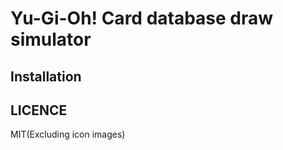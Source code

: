 # Yu-Gi-Oh! Card database draw simulator

> 

## Installation



## LICENCE

MIT(Excluding icon images)

